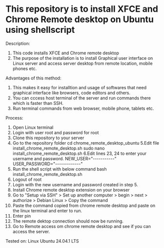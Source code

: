 # This repository is to install XFCE and Chrome Remote desktop on Ubuntu using shellscript

Description:
1. This code installs XFCE and Chrome remote desktop
2. The purpose of the installation is to install Graphical user interface on Linux server and access server desktop from remote location, mobile phones etc.

Advantages of this method:
1. This makes it easy for installtion and usage of softwares that need graphical interface like browsers, code editors and others.
2. You can cccess host terminal of the server and run commands there which is faster than SSH.
3. Run terminal commands from web browser, mobile phone, tablets etc. 

Process:
1. Open Linux terminal
2. Login with user root and password for root
3. Clone this repository to your server
4. Go to the repository folder
cd chrome_remote_desktop_ubuntu
5.Edit file install_chrome_remote_desktop.sh
sudo nano install_chrome_remote_desktop.sh
6.Edit lines 23, 24 to enter your username and password.
NEW_USER="-----------"
USER_PASSWORD="-------------"
7. Run the shell script with below command
bash install_chrome_remote_desktop.sh
8. Logout of root
9. Login with the new username and password created in step 5.
19. Install Chrome remote desktop extension on your browser
11. Go to "Setup via SSH" > Set up another computer > begin > next > authorize > Debian Linux > Copy the command
12. Paste the command copied from chrome remote desktop and paste on the linux terminal and enter to run.
13. Enter pin
14. The remote dektop connection should now be running.
15. Go to Remote access om chrome remote desktop and see if you can access the server.

Tested on:    Linux Ubuntu 24.04.1 LTS


